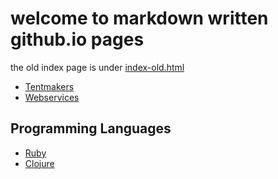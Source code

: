 # welcome to markdown written github.io pages

the old index page is under [index-old.html](html/index-old.html)

* [Tentmakers](tents.md)
* [Webservices](webservices.md)

## Programming Languages
* [Ruby](ruby.md)
* [Clojure](clojure.md)
